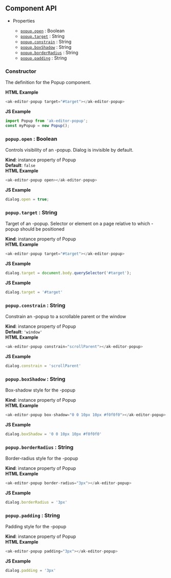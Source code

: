 
## Component API

* Properties

    *  [`popup.open`](#Popup+open) : Boolean
    *  [`popup.target`](#Popup+target) : String
    *  [`popup.constrain`](#Popup+constrain) : String
    *  [`popup.boxShadow`](#Popup+boxShadow) : String
    *  [`popup.borderRadius`](#Popup+borderRadius) : String
    *  [`popup.padding`](#Popup+padding) : String

### Constructor
The definition for the Popup component.

**HTML Example**
```js
<ak-editor-popup target="#target"></ak-editor-popup>
```
**JS Example**
```js
import Popup from 'ak-editor-popup';
const myPopup = new Popup();
```
### `popup.open` : Boolean
Controls visibility of an -popup. Dialog is invisible by default.

**Kind**: instance property of Popup  
**Default**: `false`  
**HTML Example**
```js
<ak-editor-popup open></ak-editor-popup>
```
**JS Example**
```js
dialog.open = true;
```
### `popup.target` : String
Target of an -popup.
Selector or element on a page relative to which -popup should be positioned

**Kind**: instance property of Popup  
**HTML Example**
```js
<ak-editor-popup target="#target"></ak-editor-popup>
```
**JS Example**
```js
dialog.target = document.body.querySelector('#target');
```
**JS Example**
```js
dialog.target = '#target'
```
### `popup.constrain` : String
Constrain an -popup to a scrollable parent or the window

**Kind**: instance property of Popup  
**Default**: `'window'`  
**HTML Example**
```js
<ak-editor-popup constrain="scrollParent"></ak-editor-popup>
```
**JS Example**
```js
dialog.constrain = 'scrollParent'
```
### `popup.boxShadow` : String
Box-shadow style for the -popup

**Kind**: instance property of Popup  
**HTML Example**
```js
<ak-editor-popup box-shadow="0 0 10px 10px #f0f0f0"></ak-editor-popup>
```
**JS Example**
```js
dialog.boxShadow = '0 0 10px 10px #f0f0f0'
```
### `popup.borderRadius` : String
Border-radius style for the -popup

**Kind**: instance property of Popup  
**HTML Example**
```js
<ak-editor-popup border-radius="3px"></ak-editor-popup>
```
**JS Example**
```js
dialog.borderRadius = '3px'
```
### `popup.padding` : String
Padding style for the -popup

**Kind**: instance property of Popup  
**HTML Example**
```js
<ak-editor-popup padding="3px"></ak-editor-popup>
```
**JS Example**
```js
dialog.padding = '3px'
```
